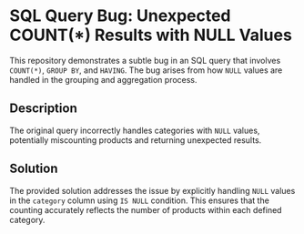 # SQL Query Bug: Unexpected COUNT(*) Results with NULL Values

This repository demonstrates a subtle bug in an SQL query that involves `COUNT(*)`, `GROUP BY`, and `HAVING`. The bug arises from how `NULL` values are handled in the grouping and aggregation process.

## Description

The original query incorrectly handles categories with `NULL` values, potentially miscounting products and returning unexpected results.

## Solution

The provided solution addresses the issue by explicitly handling `NULL` values in the `category` column using `IS NULL` condition. This ensures that the counting accurately reflects the number of products within each defined category.
